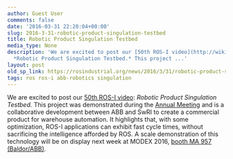 ```yaml
---
author: Guest User
comments: false
date: '2016-03-31 22:20:04+00:00'
slug: 2016-3-31-robotic-product-singulation-testbed
title: Robotic Product Singulation Testbed
media_type: None
description: 'We are excited to post our [50th ROS-I video](http://wiki.ros.org/Industrial/video#preview):
  *Robotic Product Singulation Testbed.* This project ...'
layout: post
old_sp_link: https://rosindustrial.org/news/2016/3/31/robotic-product-singulation-testbed
tags: ros ros-i abb-robotics singulation
---
```


We are excited to post our [50th ROS-I video](http://wiki.ros.org/Industrial/video#preview): *Robotic Product Singulation Testbed.* This project was demonstrated during the [Annual Meeting](http://rosindustrial.org/news/2016/3/10/ar7j7d7bq9h9vcbndj6tzr7ybn072z) and is a collaborative development between ABB and SwRI to create a commercial product for warehouse automation. It highlights that, with some optimization, ROS-I applications can exhibit fast cycle times, without sacrificing the intelligence afforded by ROS. A scale demonstration of this technology will be on display next week at MODEX 2016, [booth MA 957 (Baldor/ABB)](http://www.modexshow.com/listing.aspx?ref=attendees&id=39961).


